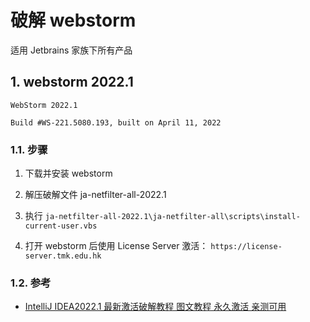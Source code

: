 # 破解 webstorm

适用 Jetbrains 家族下所有产品

## 1. webstorm 2022.1

```text
WebStorm 2022.1

Build #WS-221.5080.193, built on April 11, 2022
```

### 1.1. 步骤

1. 下载并安装 webstorm

2. 解压破解文件 ja-netfilter-all-2022.1

3. 执行 `ja-netfilter-all-2022.1\ja-netfilter-all\scripts\install-current-user.vbs`

4. 打开 webstorm 后使用 License Server 激活： `https://license-server.tmk.edu.hk`

### 1.2. 参考

* [IntelliJ IDEA2022.1 最新激活破解教程 图文教程 永久激活 亲测可用
](http://blog.idejihuo.com/jetbrains/idea/intellij-idea2022-1-latest-activation-decryption-tutorial.html)
